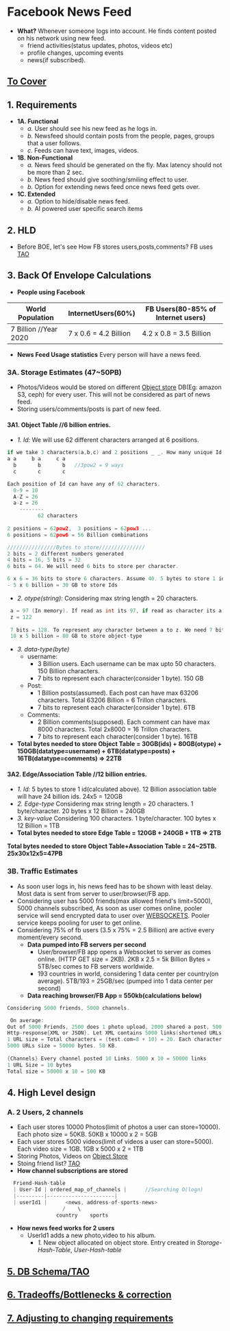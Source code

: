 # Facebook News Feed
- **What?** Whenever someone logs into account. He finds content posted on his network using new feed.
  - friend activities(status updates, photos, videos etc)
  - profile changes, upcoming events
  - news(if subscribed).

## [To Cover](/System-Design/Scalable/README.md)

## 1. Requirements
- **1A. Functional**
  - *a.* User should see his new feed as he logs in.
  - *b.* Newsfeed should contain posts from the people, pages, groups that a user follows.
  - *c.* Feeds can have text, images, videos.
- **1B. Non-Functional**
  - *a.* News feed should be generated on the fly. Max latency should not be more than 2 sec.
  - *b.* News feed should give soothing/smiling effect to user.
  - *b.* Option for extending news feed once news feed gets over.
- **1C. Extended**
  - *a.* Option to hide/disable news feed.
  - *b.* AI powered user specific search items
  
## 2. HLD
- Before BOE, let's see How FB stores users,posts,comments? FB uses [TAO](/System-Design/Concepts/Databases/NOSQL/Graph_DB/Facebook_TAO/README.md)

## 3. Back Of Envelope Calculations

- **People using Facebook**

|World Population|InternetUsers(60%)|FB Users(80-85% of Internet users)|
|---|---|---|
|7 Billion //Year 2020|7 x 0.6 = 4.2 Billion|4.2 x 0.8 = 3.5 Billion|

- **News Feed Usage statistics** Every person will have a news feed. 
  
### 3A. Storage Estimates (47~50PB)
- Photos/Videos would be stored on different [Object store](/System-Design/Concepts/Databases/Object_Storage/README.md) DB(Eg: amazon S3, ceph) for every user. This will not be considered as part of news feed.
- Storing users/comments/posts is part of new feed.
 #### 3A1. Object Table  //6 billion entries.
  - *1. Id:* We will use 62 different characters arranged at 6 positions.
```c
if we take 3 characters(a,b,c) and 2 positions _ _. How many unique Id's can be formed?
a a     b a     c a
  b       b       b   //3pow2 = 9 ways
  c       c       c

Each position of Id can have any of 62 characters.
  0-9 = 10
  A-Z = 26
  a-z = 26
	--------
	      62 characters
        
2 positions = 62pow2,  3 positions = 62pow3 ... 
6 positions = 62pow6 = 56 Billion combinations

////////////////Bytes to store///////////////
2 bits = 2 different numbers generated
4 bits = 16, 5 bits = 32
6 bits = 64. We will need 6 bits to store per character.

6 x 6 = 36 bits to store 6 characters. Assume 40. 5 bytes to store 1 id
- 5 x 6 billion = 30 GB to store Ids
```
  - *2. otype(string):* Considering max string length = 20 characters. 
```c
 a = 97 (In memory). If read as int its 97, if read as character its a.
 z = 122
 
 7 bits = 128. To represent any character between a to z. We need 7 bits per character. 140 bits for 20 characters = 18 bytes
 18 x 5 billion = 80 GB to store object-type
```
  - *3. data-type(byte)* 
    - username:
      - 3 Billion users. Each username can be max upto 50 characters. 150 Billion characters. 
      - 7 bits to represent each character(consider 1 byte). 150 GB
    - Post:
      - 1 Billion posts(assumed). Each post can have max 63206 characters. Total 63206 Billion = 6 Trillon characters.
      - 7 bits to represent each character(consider 1 byte). 6TB
    - Comments:
      - 2 Billion comments(supposed). Each comment can have max 8000 characters. Total 2x8000 = 16 Trillon characters.
      - 7 bits to represent each character(consider 1 byte). 16TB   
  - **Total bytes needed to store Object Table = 30GB(ids) + 80GB(otype) + 150GB(datatype=username) + 6TB(datatype=posts) + 16TB(datatype=comments) => 22TB**

 #### 3A2. Edge/Association Table  //12 billion entries.
  - *1. Id:* 5 bytes to store 1 id(calculated above). 12 Billion association table will have 24 billion ids. 24x5 = 120GB
  - *2. Edge-type* Considering max string length = 20 characters. 1 byte/character. 20 bytes x 12 Billion = 240GB
  - *3. key-value* Considering 100 characters. 1 byte/character. 100 bytes x 12 Billion = 1TB
  - **Total bytes needed to store Edge Table = 120GB + 240GB + 1TB => 2TB**  

**Total bytes needed to store Object Table+Association Table = 24~25TB. 25x30x12x5=47PB**
  
### 3B. Traffic Estimates
- As soon user logs in, his news feed has to be shown with least delay. Most data is sent from server to user/browser/FB app.
- Considering user has 5000 friends(max allowed friend's limit=5000), 5000 channels subscribed, As soon as user comes online, pooler service will send encrypted data to user over [WEBSOCKETS](/Networking/OSI-Layers/Layer5/LongPooling_WebSockets.md). Pooler service keeps pooling for user to get online.
- Considering 75% of fb users (3.5 x 75% = 2.5 Billion) are active every moment/every second.
  - **Data pumped into FB servers per second**
    - User/browser/FB app opens a Websocket to server as comes online. (HTTP GET size = 2KB). 2KB x 2.5 = 5k Billion Bytes = 5TB/sec comes to FB servers worldwide.
    - 193 countries in world, considering 1 data center per country(on average). 5TB/193 = 25GB/sec (pumped into 1 data center per second)
  - **Data reaching browser/FB App = 550kb(calculations below)**
```c
Considering 5000 friends, 5000 channels.

 On average:
Out of 5000 Friends, 2500 does 1 photo upload, 2000 shared a post, 500 uploaded a video. 
Http-response{XML or JSON}. Let XML contains 5000 links(shortened URLs). Ex: https://test.com/10-characters-shortened-url
1 URL size = Total characters = (test.com=8 + 10) = 20. Each character occupies 4 bits. 80 bits = 10 bytes.
5000 URLs size = 50000 bytes. 50 KB.
      
{Channels} Every channel posted 10 Links. 5000 x 10 = 50000 links
1 URL Size = 10 bytes
Total size = 50000 x 10 = 500 KB
```    

## 4. High Level design
### A. 2 Users, 2 channels
  - Each user stores 10000 Photos(limit of photos a user can store=10000). Each photo size = 50KB. 50KB x 10000 x 2 = 5GB
  - Each user stores 5000 videos(limit of videos a user can store=5000). Each video size = 1GB. 1GB x 5000 x 2 = 1TB
- Storing Photos, Videos on [Object Store](/System-Design/Concepts/Databases/Object_Storage/README.md)
- Stoing friend list? [TAO](/System-Design/Concepts/Databases/NOSQL/Graph_DB/Facebook_TAO/README.md)
- **How channel subscriptions are stored**
```c
  Friend-Hash-table
  | User-Id | ordered_map_of_channels |      //Searching O(logn)
  |---------|----------------------|
  | userId1 |      <news, address-of-sports-news>
                  /    \
                country    sports
```
- **How news feed works for 2 users**
  - UserId1 adds a new photo,video to his album.
    - *1.* New object allocated on object store. Entry created in *Storage-Hash-Table*, *User-Hash-table*
    
## [5. DB Schema/TAO](/System-Design/Concepts/Databases/NOSQL/Graph_DB/Facebook_TAO/README.md)

## [6. Tradeoffs/Bottlenecks & correction](/System-Design/Concepts/Bottlenecks_of_Distributed_Systems/Bottlenecks.md)

## [7. Adjusting to changing requirements](/System-Design/Concepts/Changing_Requirements/README.md)
